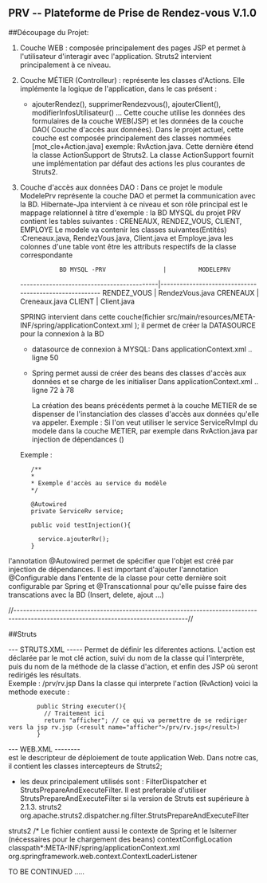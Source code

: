 PRV -- Plateforme de Prise de Rendez-vous V.1.0
-----------------------------------------------------------------

##Découpage du Projet: 

1. Couche WEB : composée principalement des pages JSP et permet à l'utilisateur d'interagir avec l'application.
   Struts2 intervient principalement à ce niveau.  
   
   
2. Couche MÉTIER (Controlleur) : représente les classes d'Actions. Elle implémente la logique de l'application, dans le cas présent : 
      - ajouterRendez(), supprimerRendezvous(), ajouterClient(), modifierInfosUtilisateur() ... 
   Cette couche utilise les données des formulaires de la couche WEB(JSP) et les données de la couche DAO( Couche d'accès aux données). 
   Dans le projet actuel, cette couche est composée principalement des classes nommées [mot_cle+Action.java] 
   exemple: RvAction.java. Cette dernière étend la classe ActionSupport de Struts2. La classe ActionSupport fournit une implémentation 
   par défaut des actions les plus courantes de Struts2. 
   
   
3. Couche d'accès aux données DAO : Dans ce projet le module ModelePrv représente la couche DAO et permet la 
   communication avec la BD. Hibernate-Jpa intervient à ce niveau et son rôle principal est le mappage relationnel
   à titre d'exemple : 
    la BD MYSQL du projet PRV contient les tables suivantes : CRENEAUX, RENDEZ_VOUS, CLIENT, EMPLOYE
    Le modele va contenir les classes suivantes(Entités) :Creneaux.java, RendezVous.java, Client.java et Employe.java
    les colonnes d'une table vont être les attributs respectifs de la classe correspondante
    
                  BD MYSQL -PRV                |         MODELEPRV 
    -------------------------------------------|-------------------------------------------------------
                  RENDEZ_VOUS                  |            RendezVous.java
                  CRENEAUX                     |            Creneaux.java
                  CLIENT                       |            Client.java
    
    SPRING intervient dans cette couche(fichier src/main/resources/META-INF/spring/applicationContext.xml  ); il permet
     de créer la DATASOURCE pour la connexion à la BD  
    - datasource de connexion à MYSQL: 
      Dans applicationContext.xml .. ligne 50

      <bean class="org.apache.commons.dbcp.BasicDataSource" destroy-method="close" id="dataSource">
        <property name="driverClassName" value="${database.driverClassName}"/>
        <property name="url" value="${database.url}"/>
        <property name="username" value="${database.username}"/>
        <property name="password" value="${database.password}"/>
      </bean>  
      
    - Spring permet aussi de créer des beans des classes d'accès aux données et se charge de les initialiser
      Dans applicationContext.xml .. ligne 72 à 78
      
        <bean id="clientADImpl"  class="com.dev.uva.prv.modele.dao.ClientADImpl"/>
        <bean id="creneauxADImpl"  class="com.dev.uva.prv.modele.dao.CreneauxADImpl"/>  
        <bean id="serviceRv" class="com.dev.uva.prv.modele.service.ServiceRvImpl" />
        
      La création des beans précédents permet à la couche METIER de se dispenser de l'instanciation des classes d'accès
       aux données qu'elle va appeler.
       Exemple : Si l'on veut utiliser le service ServiceRvImpl du modele dans la couche METIER, par exemple dans 
       RvAction.java par injection de dépendances 
       (<bean id="serviceRv" class="com.dev.uva.prv.modele.service.ServiceRvImpl" />)
       
       
     Exemple :
          
          /**
          *
          * Exemple d'accès au service du modèle
          */
          
          @Autowired
          private ServiceRv service; 
          
          public void testInjection(){
          
          	service.ajouterRv();
          }
          
          
l'annotation @Autowired permet de spécifier que l'objet est créé par injection de dépendances. Il est important
d'ajouter l'annotation @Configurable dans l'entente de la classe pour cette dernière soit configurable par Spring
et @Transcationnal pour qu'elle puisse faire des transcations avec la BD (Insert, delete, ajout ...)
          
       
//------------------------------------------------------------------------------------------------------------------------------------//  

##Struts

--- STRUTS.XML  -----
Permet de définir les diferentes actions. L'action est déclarée par le mot clé action, suivi du nom de la classe qui l'interprète, 
puis du nom de la méthode de la classe d'action, et enfin des JSP où seront redirigés les résultats.  
Exemple : 
        <action name="rv" method="executer" class="com.dev.uva.prv.rv.RvAction">
            <result name="afficher">/prv/rv.jsp</result>
        </action>
       Dans la classe qui interprete l'action (RvAction) voici la methode execute :
       
            public String executer(){
              // Traitement ici 
              return "afficher"; // ce qui va permettre de se rediriger vers la jsp rv.jsp (<result name="afficher">/prv/rv.jsp</result>)
            }
            
--- WEB.XML  --------  
est le descripteur de déploiement de toute application Web. Dans notre cas, il contient les classes intercepteurs de Struts2;
 - les deux principalement utilisés sont : FilterDispatcher et StrutsPrepareAndExecuteFilter. Il est preferable d'utiliser 
 StrutsPrepareAndExecuteFilter si la version de Struts est supérieure à 2.1.3. 
   <filter>
    <filter-name>struts2</filter-name>
    <filter-class>
      org.apache.struts2.dispatcher.ng.filter.StrutsPrepareAndExecuteFilter
    </filter-class>
  </filter>

  <filter-mapping>
    <filter-name>struts2</filter-name>
    <url-pattern>/*</url-pattern>
  </filter-mapping>  
Le fichier contient aussi le contexte de Spring et le lsiterner (nécessaires pour le chargement des beans)    
     <!--  contexte d'applications Spring à charger -->
	<context-param>
		<param-name>contextConfigLocation</param-name>
		<param-value>classpath*:META-INF/spring/applicationContext.xml</param-value>
	</context-param>
    <!-- Listener Spring de chargment de contexte-->
  <listener>
    <listener-class>org.springframework.web.context.ContextLoaderListener</listener-class>
  </listener>
  
  
  TO BE CONTINUED .....   
      
       
